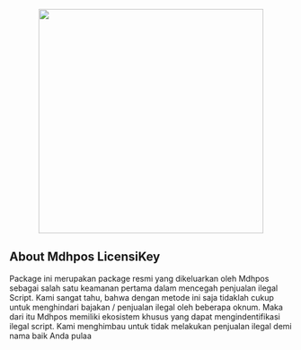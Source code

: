 <p align="center"><a href="https://www.mdhpos.com/" target="_blank"><img src="https://www.mdhpos.com/public//assets/logo-white.png" width="400"></a></p>

 

## About Mdhpos LicensiKey

Package ini merupakan package resmi yang dikeluarkan oleh Mdhpos sebagai salah satu keamanan pertama dalam mencegah penjualan ilegal Script. 
Kami sangat tahu, bahwa dengan metode ini saja tidaklah cukup untuk menghindari bajakan / penjualan ilegal oleh beberapa oknum. Maka dari itu 
Mdhpos memiliki ekosistem khusus yang dapat mengindentifikasi ilegal script. Kami menghimbau untuk tidak melakukan penjualan ilegal demi nama baik Anda pulaa
